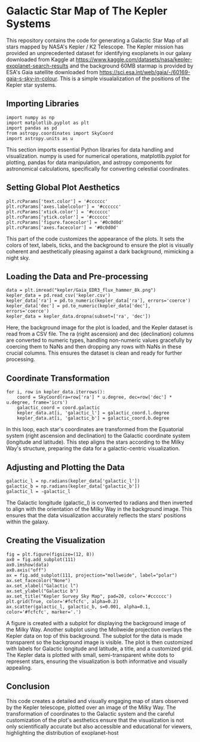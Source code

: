 # Galactic Star Map of The Kepler Systems
This repository contains the code for generating a Galactic Star Map of all stars mapped by NASA's Kepler / K2 Telescope. The Kepler mission has provided an unprecedented dataset for identifying exoplanets in our galaxy downloaded from Kaggle at https://www.kaggle.com/datasets/nasa/kepler-exoplanet-search-results and the background 60MB starmap is provided by ESA's Gaia satellite downloaded from https://sci.esa.int/web/gaia/-/60169-gaia-s-sky-in-colour. This is a simple visualalization of the positions of the Kepler star systems.


## Importing Libraries
```
import numpy as np
import matplotlib.pyplot as plt
import pandas as pd
from astropy.coordinates import SkyCoord
import astropy.units as u
```
This section imports essential Python libraries for data handling and visualization. numpy is used for numerical operations, matplotlib.pyplot for plotting, pandas for data manipulation, and astropy components for astronomical calculations, specifically for converting celestial coordinates.

## Setting Global Plot Aesthetics
```
plt.rcParams['text.color'] = '#cccccc'
plt.rcParams['axes.labelcolor'] = '#cccccc'
plt.rcParams['xtick.color'] = '#cccccc'
plt.rcParams['ytick.color'] = '#cccccc'
plt.rcParams['figure.facecolor'] = '#0c0d0d'
plt.rcParams['axes.facecolor'] = '#0c0d0d'
```
This part of the code customizes the appearance of the plots. It sets the colors of text, labels, ticks, and the background to ensure the plot is visually coherent and aesthetically pleasing against a dark background, mimicking a night sky.

## Loading the Data and Pre-processing
```
data = plt.imread("kepler/Gaia_EDR3_flux_hammer_8k.png")
kepler_data = pd.read_csv('kepler.csv')
kepler_data['ra'] = pd.to_numeric(kepler_data['ra'], errors='coerce')
kepler_data['dec'] = pd.to_numeric(kepler_data['dec'], errors='coerce')
kepler_data = kepler_data.dropna(subset=['ra', 'dec'])
```

Here, the background image for the plot is loaded, and the Kepler dataset is read from a CSV file. The ra (right ascension) and dec (declination) columns are converted to numeric types, handling non-numeric values gracefully by coercing them to NaNs and then dropping any rows with NaNs in these crucial columns. This ensures the dataset is clean and ready for further processing.

## Coordinate Transformation
```
for i, row in kepler_data.iterrows():
    coord = SkyCoord(ra=row['ra'] * u.degree, dec=row['dec'] * u.degree, frame='icrs')
    galactic_coord = coord.galactic
    kepler_data.at[i, 'galactic_l'] = galactic_coord.l.degree
    kepler_data.at[i, 'galactic_b'] = galactic_coord.b.degree
```
In this loop, each star's coordinates are transformed from the Equatorial system (right ascension and declination) to the Galactic coordinate system (longitude and latitude). This step aligns the stars according to the Milky Way's structure, preparing the data for a galactic-centric visualization.

## Adjusting and Plotting the Data
```
galactic_l = np.radians(kepler_data['galactic_l'])
galactic_b = np.radians(kepler_data['galactic_b'])
galactic_l = -galactic_l
```
The Galactic longitude (galactic_l) is converted to radians and then inverted to align with the orientation of the Milky Way in the background image. This ensures that the data visualization accurately reflects the stars' positions within the galaxy.

## Creating the Visualization
```
fig = plt.figure(figsize=(12, 8))
ax0 = fig.add_subplot(111)
ax0.imshow(data)
ax0.axis("off")
ax = fig.add_subplot(111, projection="mollweide", label="polar")
ax.set_facecolor("None")
ax.set_xlabel("Galactic l")
ax.set_ylabel("Galactic b")
ax.set_title("Kepler Survey Sky Map", pad=20, color='#cccccc')
plt.grid(True, color='#fcfcfc', alpha=0.2)
ax.scatter(galactic_l, galactic_b, s=0.001, alpha=0.1, color='#fcfcfc', marker='.')
```

A figure is created with a subplot for displaying the background image of the Milky Way. Another subplot using the Mollweide projection overlays the Kepler data on top of this background. The subplot for the data is made transparent so the background image is visible. The plot is then customized with labels for Galactic longitude and latitude, a title, and a customized grid. The Kepler data is plotted with small, semi-transparent white dots to represent stars, ensuring the visualization is both informative and visually appealing.

## Conclusion
This code creates a detailed and visually engaging map of stars observed by the Kepler telescope, plotted over an image of the Milky Way. The transformation of coordinates to the Galactic system and the careful customization of the plot's aesthetics ensure that the visualization is not only scientifically accurate but also accessible and educational for viewers, highlighting the distribution of exoplanet-host


